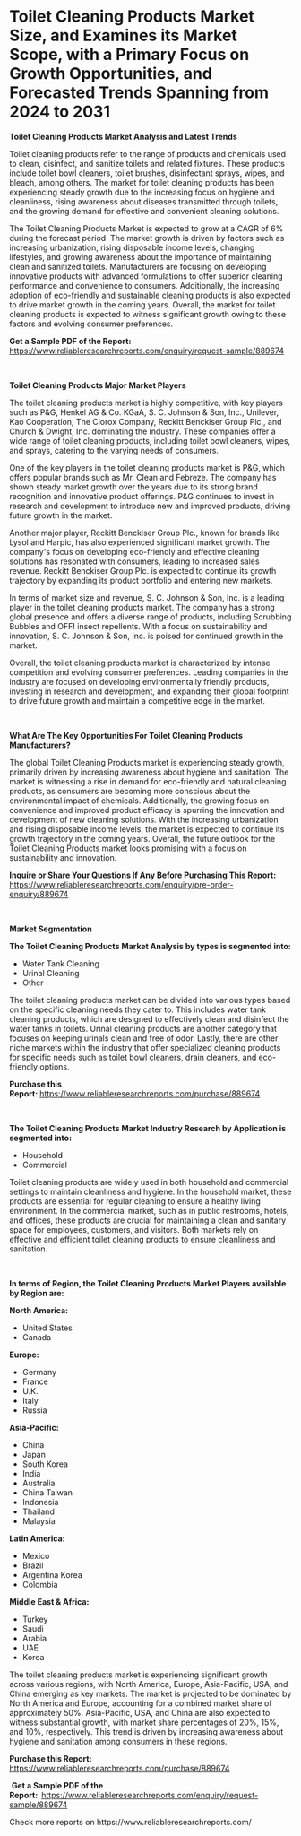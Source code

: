 <p><h1>Toilet Cleaning Products Market Size, and Examines its Market Scope, with a Primary Focus on Growth Opportunities, and Forecasted Trends Spanning from 2024 to 2031</h1></p><p><strong>Toilet Cleaning Products Market Analysis and Latest Trends</strong></p>
<p><p>Toilet cleaning products refer to the range of products and chemicals used to clean, disinfect, and sanitize toilets and related fixtures. These products include toilet bowl cleaners, toilet brushes, disinfectant sprays, wipes, and bleach, among others. The market for toilet cleaning products has been experiencing steady growth due to the increasing focus on hygiene and cleanliness, rising awareness about diseases transmitted through toilets, and the growing demand for effective and convenient cleaning solutions. </p><p>The Toilet Cleaning Products Market is expected to grow at a CAGR of 6% during the forecast period. The market growth is driven by factors such as increasing urbanization, rising disposable income levels, changing lifestyles, and growing awareness about the importance of maintaining clean and sanitized toilets. Manufacturers are focusing on developing innovative products with advanced formulations to offer superior cleaning performance and convenience to consumers. Additionally, the increasing adoption of eco-friendly and sustainable cleaning products is also expected to drive market growth in the coming years. Overall, the market for toilet cleaning products is expected to witness significant growth owing to these factors and evolving consumer preferences.</p></p>
<p><strong>Get a Sample PDF of the Report:&nbsp;</strong> <a href="https://www.reliableresearchreports.com/enquiry/request-sample/889674">https://www.reliableresearchreports.com/enquiry/request-sample/889674</a></p>
<p>&nbsp;</p>
<p><strong>Toilet Cleaning Products Major Market Players</strong></p>
<p><p>The toilet cleaning products market is highly competitive, with key players such as P&G, Henkel AG & Co. KGaA, S. C. Johnson & Son, Inc., Unilever, Kao Cooperation, The Clorox Company, Reckitt Benckiser Group Plc., and Church & Dwight, Inc. dominating the industry. These companies offer a wide range of toilet cleaning products, including toilet bowl cleaners, wipes, and sprays, catering to the varying needs of consumers.</p><p>One of the key players in the toilet cleaning products market is P&G, which offers popular brands such as Mr. Clean and Febreze. The company has shown steady market growth over the years due to its strong brand recognition and innovative product offerings. P&G continues to invest in research and development to introduce new and improved products, driving future growth in the market.</p><p>Another major player, Reckitt Benckiser Group Plc., known for brands like Lysol and Harpic, has also experienced significant market growth. The company's focus on developing eco-friendly and effective cleaning solutions has resonated with consumers, leading to increased sales revenue. Reckitt Benckiser Group Plc. is expected to continue its growth trajectory by expanding its product portfolio and entering new markets.</p><p>In terms of market size and revenue, S. C. Johnson & Son, Inc. is a leading player in the toilet cleaning products market. The company has a strong global presence and offers a diverse range of products, including Scrubbing Bubbles and OFF! insect repellents. With a focus on sustainability and innovation, S. C. Johnson & Son, Inc. is poised for continued growth in the market.</p><p>Overall, the toilet cleaning products market is characterized by intense competition and evolving consumer preferences. Leading companies in the industry are focused on developing environmentally friendly products, investing in research and development, and expanding their global footprint to drive future growth and maintain a competitive edge in the market.</p></p>
<p>&nbsp;</p>
<p><strong>What Are The Key Opportunities For Toilet Cleaning Products Manufacturers?</strong></p>
<p><p>The global Toilet Cleaning Products market is experiencing steady growth, primarily driven by increasing awareness about hygiene and sanitation. The market is witnessing a rise in demand for eco-friendly and natural cleaning products, as consumers are becoming more conscious about the environmental impact of chemicals. Additionally, the growing focus on convenience and improved product efficacy is spurring the innovation and development of new cleaning solutions. With the increasing urbanization and rising disposable income levels, the market is expected to continue its growth trajectory in the coming years. Overall, the future outlook for the Toilet Cleaning Products market looks promising with a focus on sustainability and innovation.</p></p>
<p><strong>Inquire or Share Your Questions If Any Before Purchasing This Report:</strong> <a href="https://www.reliableresearchreports.com/enquiry/pre-order-enquiry/889674">https://www.reliableresearchreports.com/enquiry/pre-order-enquiry/889674</a></p>
<p>&nbsp;</p>
<p><strong>Market Segmentation</strong></p>
<p><strong>The Toilet Cleaning Products Market Analysis by types is segmented into:</strong></p>
<p><ul><li>Water Tank Cleaning</li><li>Urinal Cleaning</li><li>Other</li></ul></p>
<p><p>The toilet cleaning products market can be divided into various types based on the specific cleaning needs they cater to. This includes water tank cleaning products, which are designed to effectively clean and disinfect the water tanks in toilets. Urinal cleaning products are another category that focuses on keeping urinals clean and free of odor. Lastly, there are other niche markets within the industry that offer specialized cleaning products for specific needs such as toilet bowl cleaners, drain cleaners, and eco-friendly options.</p></p>
<p><strong>Purchase this Report:&nbsp;</strong><a href="https://www.reliableresearchreports.com/purchase/889674">https://www.reliableresearchreports.com/purchase/889674</a></p>
<p>&nbsp;</p>
<p><strong>The Toilet Cleaning Products Market Industry Research by Application is segmented into:</strong></p>
<p><ul><li>Household</li><li>Commercial</li></ul></p>
<p><p>Toilet cleaning products are widely used in both household and commercial settings to maintain cleanliness and hygiene. In the household market, these products are essential for regular cleaning to ensure a healthy living environment. In the commercial market, such as in public restrooms, hotels, and offices, these products are crucial for maintaining a clean and sanitary space for employees, customers, and visitors. Both markets rely on effective and efficient toilet cleaning products to ensure cleanliness and sanitation.</p></p>
<p>&nbsp;</p>
<p><strong>In terms of Region, the Toilet Cleaning Products Market Players available by Region are:</strong></p>
<p>
    <p> <strong> North America: </strong>
        <ul>
            <li>United States</li>
            <li>Canada</li>
        </ul>
        </p> 
    <p> <strong> Europe: </strong>
        <ul>
            <li>Germany</li>
            <li>France</li>
            <li>U.K.</li>
            <li>Italy</li>
            <li>Russia</li>
        </ul>
        </p> 
    <p> <strong> Asia-Pacific: </strong>
        <ul>
            <li>China</li>
            <li>Japan</li>
            <li>South Korea</li>
            <li>India</li>
            <li>Australia</li>
            <li>China Taiwan</li>
            <li>Indonesia</li>
            <li>Thailand</li>
            <li>Malaysia</li>
        </ul>
        </p> 
    <p> <strong> Latin America: </strong>
        <ul>
            <li>Mexico</li>
            <li>Brazil</li>
            <li>Argentina Korea</li>
            <li>Colombia</li>
        </ul>
        </p> 
    <p> <strong> Middle East & Africa: </strong>
        <ul>
            <li>Turkey</li>
            <li>Saudi</li>
            <li>Arabia</li>
            <li>UAE</li>
            <li>Korea</li>
        </ul>
    </p>
    </p>
<p><p>The toilet cleaning products market is experiencing significant growth across various regions, with North America, Europe, Asia-Pacific, USA, and China emerging as key markets. The market is projected to be dominated by North America and Europe, accounting for a combined market share of approximately 50%. Asia-Pacific, USA, and China are also expected to witness substantial growth, with market share percentages of 20%, 15%, and 10%, respectively. This trend is driven by increasing awareness about hygiene and sanitation among consumers in these regions.</p></p>
<p><strong>Purchase this Report: </strong><a href="https://www.reliableresearchreports.com/purchase/889674">https://www.reliableresearchreports.com/purchase/889674</a></p>
<p>&nbsp;<strong>Get a Sample PDF of the Report:&nbsp;&nbsp;</strong><a href="https://www.reliableresearchreports.com/enquiry/request-sample/889674">https://www.reliableresearchreports.com/enquiry/request-sample/889674</a></p>
<p><strong></strong></p>
<p>Check more reports on https://www.reliableresearchreports.com/</p>